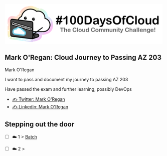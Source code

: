 <p align="center">
  <img src="banner.png">
</p>


## Mark O'Regan: Cloud Journey to Passing AZ 203

Mark O'Regan 

I want to pass and document my journey to passing AZ 203 

Have passed the exam and further learning, possibly DevOps  

- [✍️ Twitter: Mark O'Regan](https://twitter.com/devopscomet)
- [✍️ LinkedIn: Mark O'Regan](https://www.linkedin.com/in/mark-o-regan-37a3259/)

## Stepping out the door

- [ ] ☁️ 1 > [Batch](Journey/001/Readme.md)
- [ ] ☁️ 2 > [](Journey/002/Readme.md)


